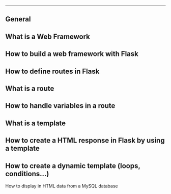 -------------------------
General
-------------------------


What is a Web Framework
-------------------------------------------------------
How to build a web framework with Flask
-------------------------------------------------------
How to define routes in Flask
-------------------------------------------------------
What is a route
-------------------------------------------------------
How to handle variables in a route
-------------------------------------------------------
What is a template
-------------------------------------------------------
How to create a HTML response in Flask by using a template
-------------------------------------------------------
How to create a dynamic template (loops, conditions…)
-------------------------------------------------------
How to display in HTML data from a MySQL database